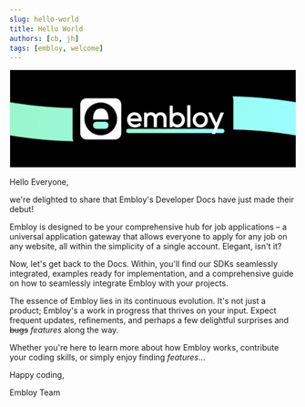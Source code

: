```yaml
---
slug: hello-world
title: Hello World
authors: [cb, jh]
tags: [embloy, welcome]
---
```


![Colorful Embloy logo in front of a textured horizontal banner](./githubbanner.png)

Hello Everyone,

we're delighted to share that Embloy's Developer Docs have just made their debut!

Embloy is designed to be your comprehensive hub for job applications – a universal application gateway that allows everyone to apply for any job on any website, all within the simplicity of a single account. Elegant, isn't it?

<!--truncate-->

Now, let's get back to the Docs. Within, you'll find our SDKs seamlessly integrated, examples ready for implementation, and a comprehensive guide on how to seamlessly integrate Embloy with your projects.

The essence of Embloy lies in its continuous evolution. It's not just a product; Embloy's a work in progress that thrives on your input. Expect frequent updates, refinements, and perhaps a few delightful surprises and ~~bugs~~ _features_ along the way.

Whether you're here to learn more about how Embloy works, contribute your coding skills, or simply enjoy finding _features_...

Happy coding,

Embloy Team